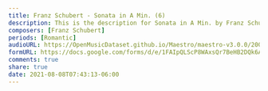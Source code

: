 ```yaml
---
title: Franz Schubert - Sonata in A Min. (6)
description: This is the description for Sonata in A Min. by Franz Schubert
composers: [Franz Schubert]
periods: [Romantic]
audioURL: https://OpenMusicDataset.github.io/Maestro/maestro-v3.0.0/2006/MIDI-Unprocessed_23_R2_2006_01_ORIG_MID--AUDIO_23_R2_2006_02_Track02_wav.midi
formURL: https://docs.google.com/forms/d/e/1FAIpQLScP8WAxsQr7BeHB2DQk6A7l-Jnb_JHpzhiA6gcDPQ1PSTxwbg/viewform
comments: true
share: true
date: 2021-08-08T07:43:13-06:00
---
```

